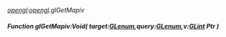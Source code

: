 _[opengl](../../modules/opengl/opengl-module.md):[opengl](../../modules/opengl/opengl-module.md).glGetMapiv_
##### Function glGetMapiv:Void( target:[GLenum](../../modules/opengl/opengl-glenum.md),query:[GLenum](../../modules/opengl/opengl-glenum.md),v:[GLint](../../modules/opengl/opengl-glint.md) Ptr )
